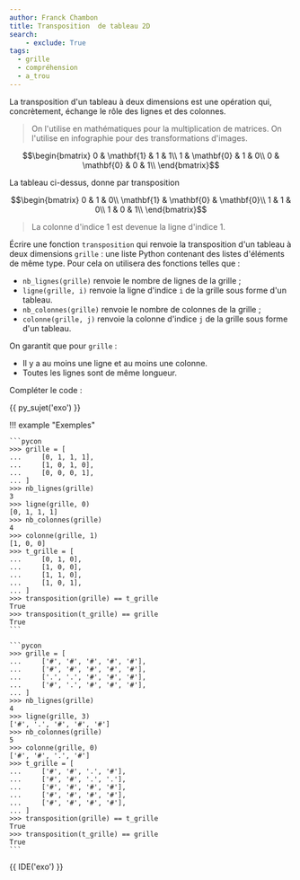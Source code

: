 ```yaml
---
author: Franck Chambon
title: Transposition  de tableau 2D
search:
    - exclude: True
tags:
  - grille
  - compréhension
  - a_trou
---
```

La transposition d'un tableau à deux dimensions est une opération qui, concrètement, échange le rôle des lignes et des colonnes.

> On l'utilise en mathématiques pour la multiplication de matrices. On l'utilise en infographie pour des transformations d'images.

$$\begin{bmatrix}
0 & \mathbf{1} & 1 & 1\\
1 & \mathbf{0} & 1 & 0\\
0 & \mathbf{0} & 0 & 1\\
\end{bmatrix}$$

La tableau ci-dessus, donne par transposition

$$\begin{bmatrix}
0 & 1 & 0\\
\mathbf{1} & \mathbf{0} & \mathbf{0}\\
1 & 1 & 0\\
1 & 0 & 1\\
\end{bmatrix}$$

> La colonne d'indice 1 est devenue la ligne d'indice 1.

Écrire une fonction `transposition` qui renvoie la transposition d'un tableau à deux dimensions `grille` : une liste Python contenant des listes d'éléments de même type. Pour cela on utilisera des fonctions telles que :

- `nb_lignes(grille)` renvoie le nombre de lignes de la grille ;
- `ligne(grille, i)` renvoie la ligne d'indice `i` de la grille sous forme d'un tableau.
- `nb_colonnes(grille)` renvoie le nombre de colonnes de la grille ;
- `colonne(grille, j)` renvoie la colonne d'indice `j` de la grille sous forme d'un tableau.


On garantit que pour `grille` :

- Il y a au moins une ligne et au moins une colonne.
- Toutes les lignes sont de même longueur.

Compléter le code :

{{ py_sujet('exo') }}

!!! example "Exemples"

    ```pycon
    >>> grille = [
    ...     [0, 1, 1, 1],
    ...     [1, 0, 1, 0],
    ...     [0, 0, 0, 1],
    ... ]
    >>> nb_lignes(grille)
    3
    >>> ligne(grille, 0)
    [0, 1, 1, 1]
    >>> nb_colonnes(grille)
    4
    >>> colonne(grille, 1)
    [1, 0, 0]
    >>> t_grille = [
    ...     [0, 1, 0],
    ...     [1, 0, 0],
    ...     [1, 1, 0],
    ...     [1, 0, 1],
    ... ]
    >>> transposition(grille) == t_grille
    True
    >>> transposition(t_grille) == grille
    True
    ```

    ```pycon
    >>> grille = [
    ...     ['#', '#', '#', '#', '#'],
    ...     ['#', '#', '#', '#', '#'],
    ...     ['.', '.', '#', '#', '#'],
    ...     ['#', '.', '#', '#', '#'],
    ... ]
    >>> nb_lignes(grille)
    4
    >>> ligne(grille, 3)
    ['#', '.', '#', '#', '#']
    >>> nb_colonnes(grille)
    5
    >>> colonne(grille, 0)
    ['#', '#', '.', '#']
    >>> t_grille = [
    ...     ['#', '#', '.', '#'],
    ...     ['#', '#', '.', '.'],
    ...     ['#', '#', '#', '#'],
    ...     ['#', '#', '#', '#'],
    ...     ['#', '#', '#', '#'],
    ... ]
    >>> transposition(grille) == t_grille
    True
    >>> transposition(t_grille) == grille
    True
    ```

{{ IDE('exo') }}

